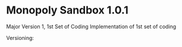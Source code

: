 # Monopoly Sandbox 1.0.1
Major Version 1, 1st Set of Coding
Implementation of 1st set of coding

Versioning:

